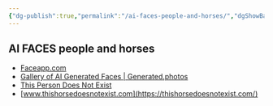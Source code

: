 ```yaml
---
{"dg-publish":true,"permalink":"/ai-faces-people-and-horses/","dgShowBacklinks":true,"dgShowLocalGraph":true}
---
```



## AI FACES people and horses
- [Faceapp.com](https://www.faceapp.com/)
- [Gallery of AI Generated Faces | Generated.photos](https://generated.photos/faces)
- [This Person Does Not Exist](https://thispersondoesnotexist.com/)
- [www.thishorsedoesnotexist.com](https://thishorsedoesnotexist.com/)